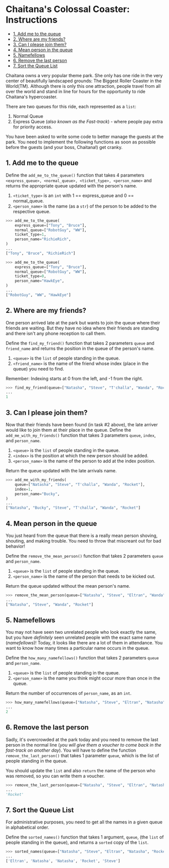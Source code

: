 # Chaitana's Colossal Coaster: Instructions

- [1. Add me to the queue](#1-add-me-to-the-queue)
- [2. Where are my friends?](#2-where-are-my-friends)
- [3. Can I please join them?](#3-can-i-please-join-them)
- [4. Mean person in the queue](#4-mean-person-in-the-queue)
- [5. Namefellows](#5-namefellows)
- [6. Remove the last person](#6-remove-the-last-person)
- [7. Sort the Queue List](#7-sort-the-queue-list)

Chaitana owns a very popular theme park. She only has one ride in the very
center of beautifully landscaped grounds: The Biggest Roller Coaster in the
World(TM). Although there is only this one attraction, people travel from all
over the world and stand in line for hours for the opportunity to ride
Chaitana's hypercoaster.

There are two queues for this ride, each represented as a `list`:

1. Normal Queue
2. Express Queue (_also known as the Fast-track_) - where people pay extra for
   priority access.

You have been asked to write some code to better manage the guests at the park.
You need to implement the following functions as soon as possible before the
guests (and your boss, Chaitana!) get cranky.

## 1. Add me to the queue

Define the `add_me_to_the_queue()` function that takes 4 parameters
`<express_queue>, <normal_queue>, <ticket_type>, <person_name>` and returns the
appropriate queue updated with the person's name.

1. `<ticket_type>` is an `int` with 1 == express_queue and 0 == normal_queue.
2. `<person_name>` is the name (as a `str`) of the person to be added to the
   respective queue.

```python
>>> add_me_to_the_queue(
    express_queue=["Tony", "Bruce"],
    normal_queue=["RobotGuy", "WW"],
    ticket_type=1,
    person_name="RichieRich",
)
...
["Tony", "Bruce", "RichieRich"]

>>> add_me_to_the_queue(
    express_queue=["Tony", "Bruce"],
    normal_queue=["RobotGuy", "WW"],
    ticket_type=0,
    person_name="HawkEye",
)
...
["RobotGuy", "WW", "HawkEye"]
```

## 2. Where are my friends?

One person arrived late at the park but wants to join the queue where their
friends are waiting. But they have no idea where their friends are standing and
there isn't any phone reception to call them.

Define the `find_my_friend()` function that takes 2 parameters `queue` and
`friend_name` and returns the position in the queue of the person's name.

1. `<queue>` is the `list` of people standing in the queue.
2. `<friend_name>` is the name of the friend whose index (place in the queue)
   you need to find.

Remember: Indexing starts at 0 from the left, and -1 from the right.

```python
>>> find_my_friend(queue=["Natasha", "Steve", "T'challa", "Wanda", "Rocket"], friend_name="Steve")
...
1
```

## 3. Can I please join them?

Now that their friends have been found (in task #2 above), the late arriver
would like to join them at their place in the queue. Define the
`add_me_with_my_friends()` function that takes 3 parameters `queue`, `index`,
and `person_name`.

1. `<queue>` is the `list` of people standing in the queue.
2. `<index>` is the position at which the new person should be added.
3. `<person_name>` is the name of the person to add at the index position.

Return the queue updated with the late arrivals name.

```python
>>> add_me_with_my_friends(
    queue=["Natasha", "Steve", "T'challa", "Wanda", "Rocket"],
    index=1,
    person_name="Bucky",
)
...
["Natasha", "Bucky", "Steve", "T'challa", "Wanda", "Rocket"]
```

## 4. Mean person in the queue

You just heard from the queue that there is a really mean person shoving,
shouting, and making trouble. You need to throw that miscreant out for bad
behavior!

Define the `remove_the_mean_person()` function that takes 2 parameters `queue`
and `person_name`.

1. `<queue>` is the `list` of people standing in the queue.
2. `<person_name>` is the name of the person that needs to be kicked out.

Return the queue updated without the mean person's name.

```python
>>> remove_the_mean_person(queue=["Natasha", "Steve", "Eltran", "Wanda", "Rocket"], person_name="Eltran")
...
["Natasha", "Steve", "Wanda", "Rocket"]
```

## 5. Namefellows

You may not have seen two unrelated people who look exactly the same, but you
have _definitely_ seen unrelated people with the exact same name
(_namefellows_)! Today, it looks like there are a lot of them in attendance. You
want to know how many times a particular name occurs in the queue.

Define the `how_many_namefellows()` function that takes 2 parameters `queue` and
`person_name`.

1. `<queue>` is the `list` of people standing in the queue.
2. `<person_name>` is the name you think might occur more than once in the
   queue.

Return the number of occurrences of `person_name`, as an `int`.

```python
>>> how_many_namefellows(queue=["Natasha", "Steve", "Eltran", "Natasha", "Rocket"], person_name="Natasha")
...
2
```

## 6. Remove the last person

Sadly, it's overcrowded at the park today and you need to remove the last person
in the normal line (_you will give them a voucher to come back in the fast-track
on another day_). You will have to define the function
`remove_the_last_person()` that takes 1 parameter `queue`, which is the list of
people standing in the queue.

You should update the `list` and also `return` the name of the person who was
removed, so you can write them a voucher.

```python
>>> remove_the_last_person(queue=["Natasha", "Steve", "Eltran", "Natasha", "Rocket"])
...
'Rocket'
```

## 7. Sort the Queue List

For administrative purposes, you need to get all the names in a given queue in
alphabetical order.

Define the `sorted_names()` function that takes 1 argument, `queue`, (the `list`
of people standing in the queue), and returns a `sorted` copy of the `list`.

```python
>>> sorted_names(queue=["Natasha", "Steve", "Eltran", "Natasha", "Rocket"])
...
['Eltran', 'Natasha', 'Natasha', 'Rocket', 'Steve']
```
